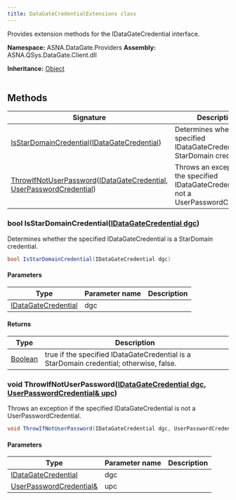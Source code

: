 ```yaml
---
title: DataGateCredentialExtensions class
---
```


Provides extension methods for the IDataGateCredential interface.

**Namespace:** ASNA.DataGate.Providers
**Assembly:** ASNA.QSys.DataGate.Client.dll

**Inheritance:** [Object](https://docs.microsoft.com/en-us/dotnet/api/system.object)
<br>
<br>

## Methods

| Signature | Description |
| --- | --- |
| [IsStarDomainCredential](#isstardomaincredential-idatagatecredential-)([IDataGateCredential](/reference/datagate/data-gate-providers/i-data-gate-credential.html)) | Determines whether the specified IDataGateCredential is a StarDomain credential.
| [ThrowIfNotUserPassword](#throwifnotuserpassword-idatagatecredential-userpasswordcredential-)([IDataGateCredential](/reference/datagate/data-gate-providers/i-data-gate-credential.html), [UserPasswordCredential](/reference/datagate/data-gate-providers/user-password-credential.html)) | Throws an exception if the specified IDataGateCredential is not a UserPasswordCredential.

### bool IsStarDomainCredential([IDataGateCredential dgc](/reference/datagate/data-gate-providers/i-data-gate-credential.html))

Determines whether the specified IDataGateCredential is a StarDomain credential.

```cs
bool IsStarDomainCredential(IDataGateCredential dgc)
```

#### Parameters

| Type | Parameter name | Description
| --- | --- | ---
| [IDataGateCredential](/reference/datagate/data-gate-providers/i-data-gate-credential.html) | dgc | 

#### Returns

| Type | Description
| --- | ---
| [Boolean](https://docs.microsoft.com/en-us/dotnet/api/system.boolean) | true if the specified IDataGateCredential is a StarDomain credential; otherwise, false.

### void ThrowIfNotUserPassword([IDataGateCredential dgc](/reference/datagate/data-gate-providers/i-data-gate-credential.html), [UserPasswordCredential& upc](/reference/datagate/data-gate-providers/user-password-credential.html))

Throws an exception if the specified IDataGateCredential is not a UserPasswordCredential.

```cs
void ThrowIfNotUserPassword(IDataGateCredential dgc, UserPasswordCredential& upc)
```

#### Parameters

| Type | Parameter name | Description
| --- | --- | ---
| [IDataGateCredential](/reference/datagate/data-gate-providers/i-data-gate-credential.html) | dgc | 
| [UserPasswordCredential&](/reference/datagate/data-gate-providers/user-password-credential.html) | upc | 
